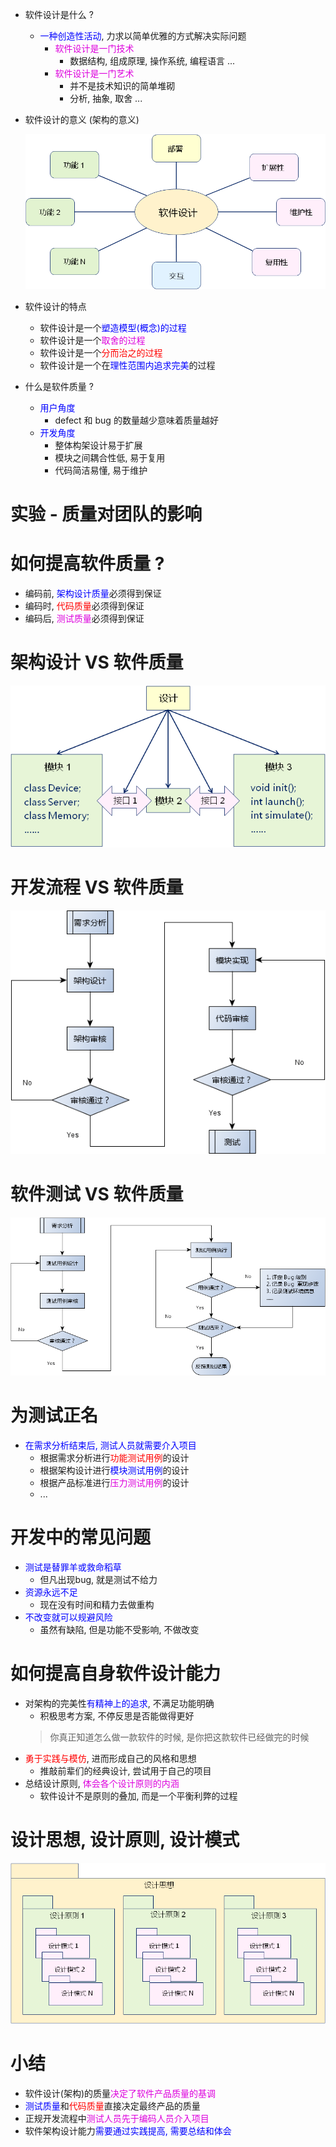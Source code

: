 - 软件设计是什么 ?
    - <font color=blue>一种创造性活动</font>, 力求以简单优雅的方式解决实际问题
        - <font color=#d0d>软件设计是一门技术</font>
            - 数据结构, 组成原理, 操作系统, 编程语言 ...
        - <font color=#d0d>软件设计是一门艺术</font>
            - 并不是技术知识的简单堆砌
            - 分析, 抽象, 取舍 ...

- 软件设计的意义 (架构的意义)

    ![](vx_images/_v_images_18/1.png)

- 软件设计的特点
    - 软件设计是一个<font color=blue>塑造模型(概念)的过程</font>
    - 软件设计是一个<font color=#d0d>取舍的过程</font>
    - 软件设计是一个<font color=red>分而治之的过程</font>
    - 软件设计是一个在<font color=blue>理性范围内追求完美</font>的过程

- 什么是软件质量 ?
    - <font color=blue>用户角度</font>
        - defect 和 bug 的数量越少意味着质量越好
    - <font color=blue>开发角度</font>
        - 整体构架设计易于扩展
        - 模块之间耦合性低, 易于复用
        - 代码简洁易懂, 易于维护

# 实验 - 质量对团队的影响

# 如何提高软件质量 ?
- 编码前, <font color=blue>架构设计质量</font>必须得到保证
- 编码时, <font color=red>代码质量</font>必须得到保证
- 编码后, <font color=#d0d>测试质量</font>必须得到保证

# 架构设计 VS 软件质量
![](vx_images/_v_images_18/2.png)

# 开发流程 VS 软件质量
![](vx_images/_v_images_18/3.png)

# 软件测试 VS 软件质量
![](vx_images/_v_images_18/4.png)

# 为测试正名
- <font color=blue>在需求分析结束后, 测试人员就需要介入项目</font>
    - 根据需求分析进行<font color=red>功能测试用例</font>的设计
    - 根据架构设计进行<font color=blue>模块测试用例</font>的设计
    - 根据产品标准进行<font color=#d0d>压力测试用例</font>的设计
    - ...

# 开发中的常见问题
- <font color=blue>测试是替罪羊或救命稻草</font>
    - 但凡出现bug, 就是测试不给力
- <font color=blue>资源永远不足</font>
    - 现在没有时间和精力去做重构
- <font color=blue>不改变就可以规避风险</font>
    - 虽然有缺陷, 但是功能不受影响, 不做改变

# 如何提高自身软件设计能力
- 对架构的完美性<font color=blue>有精神上的追求</font>, 不满足功能明确
    - 积极思考方案, 不停反思是否能做得更好
    > 你真正知道怎么做一款软件的时候, 是你把这款软件已经做完的时候
- <font color=red>勇于实践与模仿</font>, 进而形成自己的风格和思想
    - 推敲前辈们的经典设计, 尝试用于自己的项目
- 总结设计原则, <font color=#d0d>体会各个设计原则的内涵</font>
    - 软件设计不是原则的叠加, 而是一个平衡利弊的过程

# 设计思想, 设计原则, 设计模式
![](vx_images/_v_images_18/5.png)

# 小结
- 软件设计(架构)的质量<font color=#d0d>决定了软件产品质量的基调</font>
- <font color=blue>测试质量</font>和<font color=red>代码质量</font>直接决定最终产品的质量
- 正规开发流程中<font color=#d0d>测试人员先于编码人员介入项目</font>
- 软件架构设计能力<font color=blue>需要通过实践提高, 需要总结和体会</font>
